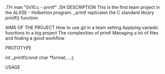 .TH man "0x10.c - printf"
.SH DESCRIPTION
This is the first team project in the ALXSE - Holberton program.
_printf replicates the C standard library printf() function.

AIMS OF THE PROJECT
<cr>
How to use git in a team setting
<cr>
Applying variadic functions to a big project
<cr>
The complexities of printf
<cr>
Managing a lot of files and finding a good workflow

PROTOTYPE

int _printf(const char *format, ...);

USAGE
